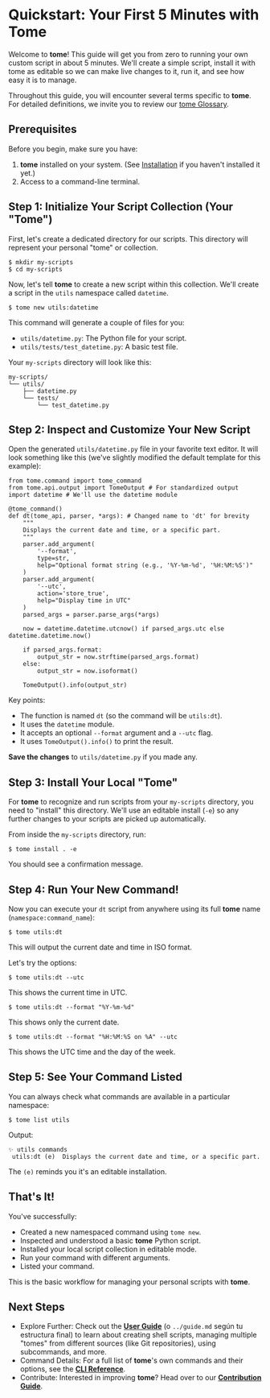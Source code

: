 # Quickstart: Your First 5 Minutes with Tome

Welcome to **tome**! This guide will get you from zero to running your own
custom script in about 5 minutes. We'll create a simple script, install it with
tome as editable so we can make live changes to it, run it, and see how easy it
is to manage.

Throughout this guide, you will encounter several terms specific to **tome**.
For detailed definitions, we invite you to review our [tome
Glossary](../resources/glossary.md).

## Prerequisites

Before you begin, make sure you have:

1.  **tome** installed on your system. (See [Installation](installing.md) if you
    haven't installed it yet.)
2.  Access to a command-line terminal.

## Step 1: Initialize Your Script Collection (Your "Tome")

First, let's create a dedicated directory for our scripts. This directory will
represent your personal "tome" or collection.

    $ mkdir my-scripts
    $ cd my-scripts

Now, let's tell **tome** to create a new script within this collection. We'll
create a script in the `utils` namespace called `datetime`.

    $ tome new utils:datetime

This command will generate a couple of files for you:
* `utils/datetime.py`: The Python file for your script.
* `utils/tests/test_datetime.py`: A basic test file.

Your `my-scripts` directory will look like this:

    my-scripts/
    └── utils/
        ├── datetime.py
        └── tests/
            └── test_datetime.py

## Step 2: Inspect and Customize Your New Script

Open the generated `utils/datetime.py` file in your favorite text editor. It
will look something like this (we've slightly modified the default template for
this example):

    from tome.command import tome_command
    from tome.api.output import TomeOutput # For standardized output
    import datetime # We'll use the datetime module

    @tome_command()
    def dt(tome_api, parser, *args): # Changed name to 'dt' for brevity
        """
        Displays the current date and time, or a specific part.
        """
        parser.add_argument(
            '--format',
            type=str,
            help="Optional format string (e.g., '%Y-%m-%d', '%H:%M:%S')"
        )
        parser.add_argument(
            '--utc',
            action='store_true',
            help="Display time in UTC"
        )
        parsed_args = parser.parse_args(*args)

        now = datetime.datetime.utcnow() if parsed_args.utc else datetime.datetime.now()

        if parsed_args.format:
            output_str = now.strftime(parsed_args.format)
        else:
            output_str = now.isoformat()

        TomeOutput().info(output_str)

Key points:
* The function is named `dt` (so the command will be `utils:dt`).
* It uses the `datetime` module.
* It accepts an optional `--format` argument and a `--utc` flag.
* It uses `TomeOutput().info()` to print the result.

**Save the changes** to `utils/datetime.py` if you made any.

## Step 3: Install Your Local "Tome"

For **tome** to recognize and run scripts from your `my-scripts` directory, you
need to "install" this directory. We'll use an editable install (`-e`) so any
further changes to your scripts are picked up automatically.

From inside the `my-scripts` directory, run:

    $ tome install . -e

You should see a confirmation message.

## Step 4: Run Your New Command!

Now you can execute your `dt` script from anywhere using its full **tome** name
(`namespace:command_name`):

    $ tome utils:dt

This will output the current date and time in ISO format.

Let's try the options:

    $ tome utils:dt --utc

This shows the current time in UTC.

    $ tome utils:dt --format "%Y-%m-%d"

This shows only the current date.

    $ tome utils:dt --format "%H:%M:%S on %A" --utc

This shows the UTC time and the day of the week.

## Step 5: See Your Command Listed

You can always check what commands are available in a particular namespace:

    $ tome list utils

Output:

    ✨ utils commands
     utils:dt (e)  Displays the current date and time, or a specific part.

The `(e)` reminds you it's an editable installation.

## That's It!

You've successfully:
* Created a new namespaced command using `tome new`.
* Inspected and understood a basic **tome** Python script.
* Installed your local script collection in editable mode.
* Run your command with different arguments.
* Listed your command.

This is the basic workflow for managing your personal scripts with **tome**.

## Next Steps

* Explore Further: Check out the **[User Guide](../../guides/index.md)** (o
  `../guide.md` según tu estructura final) to learn about creating shell
  scripts, managing multiple "tomes" from different sources (like Git
  repositories), using subcommands, and more.
* Command Details: For a full list of **tome**'s own commands and their options,
  see the **[CLI Reference](../../reference/cli.md)**.
* Contribute: Interested in improving **tome**? Head over to our **[Contribution
  Guide](../../contributing.md)**.

